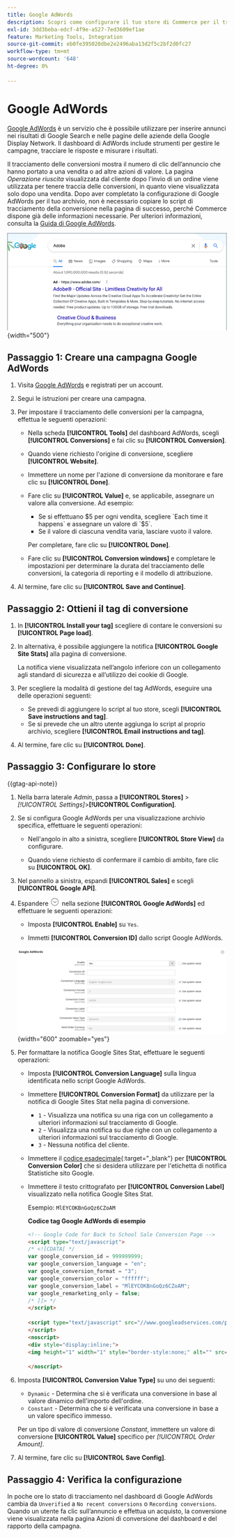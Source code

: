 ```yaml
---
title: Google AdWords
description: Scopri come configurare il tuo store di Commerce per il tracciamento delle conversioni di Google AdWords per misurare i clic sugli annunci che portano a una vendita o ad altre azioni di valore.
exl-id: 3dd3beba-edcf-4f9e-a527-7ed3609ef1ae
feature: Marketing Tools, Integration
source-git-commit: eb0fe395020dbe2e2496aba13d2f5c2bf2d0fc27
workflow-type: tm+mt
source-wordcount: '648'
ht-degree: 0%

---
```


# Google AdWords

[Google AdWords][1] è un servizio che è possibile utilizzare per inserire annunci nei risultati di Google Search e nelle pagine delle aziende della Google Display Network. Il dashboard di AdWords include strumenti per gestire le campagne, tracciare le risposte e misurare i risultati.

Il tracciamento delle conversioni mostra il numero di clic dell’annuncio che hanno portato a una vendita o ad altre azioni di valore. La pagina _Operazione riuscita_ visualizzata dal cliente dopo l&#39;invio di un ordine viene utilizzata per tenere traccia delle conversioni, in quanto viene visualizzata solo dopo una vendita. Dopo aver completato la configurazione di Google AdWords per il tuo archivio, non è necessario copiare lo script di tracciamento della conversione nella pagina di successo, perché Commerce dispone già delle informazioni necessarie. Per ulteriori informazioni, consulta la [Guida di Google AdWords][2].

![Annuncio di Adobe nei risultati di ricerca di Google](./assets/google-adwords-adobe-ad.png){width="500"}

## Passaggio 1: Creare una campagna Google AdWords

1. Visita [Google AdWords][3] e registrati per un account.

1. Segui le istruzioni per creare una campagna.

1. Per impostare il tracciamento delle conversioni per la campagna, effettua le seguenti operazioni:

   - Nella scheda **[!UICONTROL Tools]** del dashboard AdWords, scegli **[!UICONTROL Conversions]** e fai clic su **[!UICONTROL Conversion]**.

   - Quando viene richiesto l&#39;origine di conversione, scegliere **[!UICONTROL Website]**.

   - Immettere un nome per l&#39;azione di conversione da monitorare e fare clic su **[!UICONTROL Done]**.

   - Fare clic su **[!UICONTROL Value]** e, se applicabile, assegnare un valore alla conversione. Ad esempio:

      - Se si effettuano $5 per ogni vendita, scegliere `Each time it happens` e assegnare un valore di `$5`.
      - Se il valore di ciascuna vendita varia, lasciare vuoto il valore.

     Per completare, fare clic su **[!UICONTROL Done]**.

   - Fare clic su **[!UICONTROL Conversion windows]** e completare le impostazioni per determinare la durata del tracciamento delle conversioni, la categoria di reporting e il modello di attribuzione.

1. Al termine, fare clic su **[!UICONTROL Save and Continue]**.

## Passaggio 2: Ottieni il tag di conversione

1. In **[!UICONTROL Install your tag]** scegliere di contare le conversioni su **[!UICONTROL Page load]**.

1. In alternativa, è possibile aggiungere la notifica **[!UICONTROL Google Site Stats]** alla pagina di conversione.

   La notifica viene visualizzata nell’angolo inferiore con un collegamento agli standard di sicurezza e all’utilizzo dei cookie di Google.

1. Per scegliere la modalità di gestione del tag AdWords, eseguire una delle operazioni seguenti:

   - Se prevedi di aggiungere lo script al tuo store, scegli **[!UICONTROL Save instructions and tag]**.
   - Se si prevede che un altro utente aggiunga lo script al proprio archivio, scegliere **[!UICONTROL Email instructions and tag]**.

1. Al termine, fare clic su **[!UICONTROL Done]**.

## Passaggio 3: Configurare lo store

{{gtag-api-note}}

1. Nella barra laterale _Admin_, passa a **[!UICONTROL Stores]** > _[!UICONTROL Settings]_>**[!UICONTROL Configuration]**.

1. Se si configura Google AdWords per una visualizzazione archivio specifica, effettuare le seguenti operazioni:

   - Nell&#39;angolo in alto a sinistra, scegliere **[!UICONTROL Store View]** da configurare.

   - Quando viene richiesto di confermare il cambio di ambito, fare clic su **[!UICONTROL OK]**.

1. Nel pannello a sinistra, espandi **[!UICONTROL Sales]** e scegli **[!UICONTROL Google API]**.

1. Espandere ![Il selettore di espansione](../assets/icon-display-expand.png) nella sezione **[!UICONTROL Google AdWords]** ed effettuare le seguenti operazioni:

   - Imposta **[!UICONTROL Enable]** su `Yes`.

   - Immetti **[!UICONTROL Conversion ID]** dallo script Google AdWords.

   ![Configurazione vendite - API Google Ads](../configuration-reference/sales/assets/google-api-google-adwords.png){width="600" zoomable="yes"}

1. Per formattare la notifica Google Sites Stat, effettuare le seguenti operazioni:

   - Imposta **[!UICONTROL Conversion Language]** sulla lingua identificata nello script Google AdWords.

   - Immettere **[!UICONTROL Conversion Format]** da utilizzare per la notifica di Google Sites Stat nella pagina di conversione.

      - `1` - Visualizza una notifica su una riga con un collegamento a ulteriori informazioni sul tracciamento di Google.
      - `2` - Visualizza una notifica su due righe con un collegamento a ulteriori informazioni sul tracciamento di Google.
      - `3` - Nessuna notifica del cliente.

   - Immettere il [codice esadecimale][4]{:target=&quot;_blank&quot;} per **[!UICONTROL Conversion Color]** che si desidera utilizzare per l&#39;etichetta di notifica Statistiche sito Google.

   - Immettere il testo crittografato per **[!UICONTROL Conversion Label]** visualizzato nella notifica Google Sites Stat.

     Esempio: `MlEYCOKBnGoQz6CZoAM`

     **Codice tag Google AdWords di esempio**

     ```html
     <!-- Google Code for Back to School Sale Conversion Page -->
     <script type="text/javascript">
     /* <![CDATA[ */
     var google_conversion_id = 999999999;
     var google_conversion_language = "en";
     var google_conversion_format = "3";
     var google_conversion_color = "ffffff";
     var google_conversion_label = "MlEYCOKBnGoQz6CZoAM";
     var google_remarketing_only = false;
     /* ]]> */
     </script>
     
     <script type="text/javascript" src="//www.googleadservices.com/pagead/conversion.js">
     </script>
     <noscript>
     <div style="display:inline;">
     <img height="1" width="1" style="border-style:none;" alt="" src="//www.googleadservices.com/pagead/conversion/872829007/?label=MlEYCOKBnGoQz6CZoAM&amp;guid=ON&amp;script=0"/>
     
     </noscript>
     ```

1. Imposta **[!UICONTROL Conversion Value Type]** su uno dei seguenti:

   - `Dynamic` - Determina che si è verificata una conversione in base al valore dinamico dell&#39;importo dell&#39;ordine.
   - `Constant` - Determina che si è verificata una conversione in base a un valore specifico immesso.

   Per un tipo di valore di conversione _Constant_, immettere un valore di conversione **[!UICONTROL Value]** specifico per _[!UICONTROL Order Amount]_.

1. Al termine, fare clic su **[!UICONTROL Save Config]**.

## Passaggio 4: Verifica la configurazione

In poche ore lo stato di tracciamento nel dashboard di Google AdWords cambia da `Unverified` a `No recent conversions` o `Recording conversions`. Quando un utente fa clic sull’annuncio e effettua un acquisto, la conversione viene visualizzata nella pagina Azioni di conversione del dashboard e del rapporto della campagna.

[1]: https://www.google.com/adwords/
[2]: https://support.google.com/adwords/answer/6095821
[3]: https://ads.google.com/
[4]: https://www.w3schools.com/colors/colors_picker.asp
